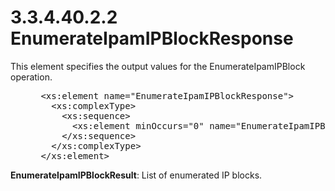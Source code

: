 <html dir="LTR" xmlns:mshelp="http://msdn.microsoft.com/mshelp" xmlns:ddue="http://ddue.schemas.microsoft.com/authoring/2003/5" xmlns:xlink="http://www.w3.org/1999/xlink" xmlns:tool="http://www.microsoft.com/tooltip">
 <body>
 <div id="header">
 <h1 class="heading">3.3.4.40.2.2 EnumerateIpamIPBlockResponse</h1>
 </div>
 <div id="mainSection">
 <div id="mainBody">
 <div id="allHistory" class="saveHistory"></div>
 <div id="sectionSection0" class="section" name="collapseableSection">
 

<p>This element specifies the output values for the
EnumerateIpamIPBlock operation.</p>

<dl>
<dd>
<div><pre> &lt;xs:element name=&quot;EnumerateIpamIPBlockResponse&quot;&gt;
   &lt;xs:complexType&gt;
     &lt;xs:sequence&gt;
       &lt;xs:element minOccurs=&quot;0&quot; name=&quot;EnumerateIpamIPBlockResult&quot; nillable=&quot;true&quot; type=&quot;ipam:ArrayOfIPBlock&quot; /&gt;
     &lt;/xs:sequence&gt;
   &lt;/xs:complexType&gt;
 &lt;/xs:element&gt; 
</pre></div>
</dd></dl>

<p><b>EnumerateIpamIPBlockResult</b>: List of enumerated IP
blocks.</p>


 </div>
 </div>
 </div>
 </body>
</html>